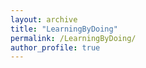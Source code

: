 ```yaml
---
layout: archive
title: "LearningByDoing"
permalink: /LearningByDoing/
author_profile: true
---
```




